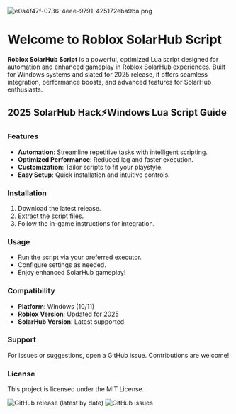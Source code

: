 ![e0a4f47f-0736-4eee-9791-425172eba9ba.png](https://i.postimg.cc/05LM1bYD/e0a4f47f-0736-4eee-9791-425172eba9ba.png)

# Welcome to Roblox SolarHub Script

**Roblox SolarHub Script** is a powerful, optimized Lua script designed for automation and enhanced gameplay in Roblox SolarHub experiences. Built for Windows systems and slated for 2025 release, it offers seamless integration, performance boosts, and advanced features for SolarHub enthusiasts.

## 2025 SolarHub Hack⚡Windows Lua Script Guide

### Features
- **Automation**: Streamline repetitive tasks with intelligent scripting.
- **Optimized Performance**: Reduced lag and faster execution.
- **Customization**: Tailor scripts to fit your playstyle.
- **Easy Setup**: Quick installation and intuitive controls.

### Installation
1. Download the latest release.
2. Extract the script files.
3. Follow the in-game instructions for integration.

### Usage
- Run the script via your preferred executor.
- Configure settings as needed.
- Enjoy enhanced SolarHub gameplay!

### Compatibility
- **Platform**: Windows (10/11)
- **Roblox Version**: Updated for 2025
- **SolarHub Version**: Latest supported

### Support
For issues or suggestions, open a GitHub issue. Contributions are welcome!

### License
This project is licensed under the MIT License.

![GitHub release (latest by date)](https://img.shields.io/github/v/release/example/repo?style=flat-square)
![GitHub issues](https://img.shields.io/github/issues/example/repo?style=flat-square)
